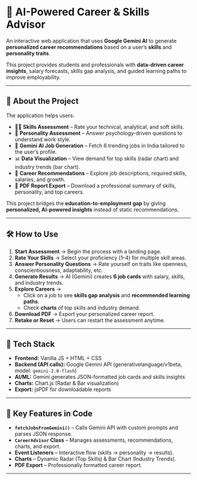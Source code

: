 # 🚀 AI-Powered Career & Skills Advisor

An interactive web application that uses **Google Gemini AI** to generate **personalized career recommendations** based on a user’s **skills** and **personality traits**.  

This project provides students and professionals with **data-driven career insights**, salary forecasts, skills gap analysis, and guided learning paths to improve employability.

---

## 📖 About the Project
The application helps users:
- 🧑‍💻 **Skills Assessment** – Rate your technical, analytical, and soft skills.  
- 🧠 **Personality Assessment** – Answer psychology-driven questions to understand work style.  
- 🤖 **Gemini AI Job Generation** – Fetch 6 trending jobs in India tailored to the user’s profile.  
- 📊 **Data Visualization** – View demand for top skills (radar chart) and industry trends (bar chart).  
- 💼 **Career Recommendations** – Explore job descriptions, required skills, salaries, and growth.  
- 📑 **PDF Report Export** – Download a professional summary of skills, personality, and top careers.  

This project bridges the **education-to-employment gap** by giving **personalized, AI-powered insights** instead of static recommendations.

---

## 🛠️ How to Use
1. **Start Assessment** → Begin the process with a landing page.  
2. **Rate Your Skills** → Select your proficiency (1–4) for multiple skill areas.  
3. **Answer Personality Questions** → Rate yourself on traits like openness, conscientiousness, adaptability, etc.  
4. **Generate Results** → AI (Gemini) creates **6 job cards** with salary, skills, and industry trends.  
5. **Explore Careers** →  
   - Click on a job to see **skills gap analysis** and **recommended learning paths**.  
   - Check **charts** of top skills and industry demand.  
6. **Download PDF** → Export your personalized career report.  
7. **Retake or Reset** → Users can restart the assessment anytime.  

---

## 📡 Tech Stack
- **Frontend:** Vanilla JS + HTML + CSS  
- **Backend (API calls):** Google Gemini API (generativelanguage/v1beta, model: `gemini-2.0-flash`)  
- **AI/ML:** Gemini generates JSON-formatted job cards and skills insights  
- **Charts:** Chart.js (Radar & Bar visualization)  
- **Export:** jsPDF for downloadable reports  

---

## 🔑 Key Features in Code
- **`fetchJobsFromGemini()`** – Calls Gemini API with custom prompts and parses JSON response.  
- **`CareerAdvisor` Class** – Manages assessments, recommendations, charts, and export.  
- **Event Listeners** – Interactive flow (skills → personality → results).  
- **Charts** – Dynamic Radar (Top Skills) & Bar Chart (Industry Trends).  
- **PDF Export** – Professionally formatted career report.  

---
